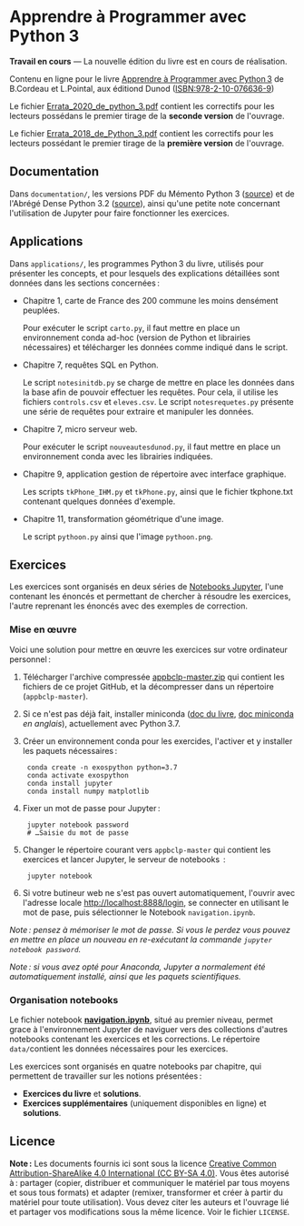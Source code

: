 # Apprendre à Programmer avec Python 3

**Travail en cours** — La nouvelle édition du livre est en cours de réalisation.

Contenu en ligne pour le livre [Apprendre à Programmer avec Python 3](https://www.dunod.com/sciences-techniques/python-3-apprendre-programmer-en-python-avec-pyzo-et-jupyter-notebook) de B.Cordeau et L.Pointal, aux éditiond Dunod ([ISBN:978-2-10-076636-9](https://www.lalibrairie.com/livres/python-3--apprendre-a-programmer-en-python-avec-pyzo-et-jupyter-notebook_0-4184158_9782100766369.html))

Le fichier [Errata_2020_de_python_3.pdf](https://github.com/lpointal/appbclp/raw/master/Errata_2020_de_python_3.pdf]) contient les correctifs pour les lecteurs possédans le premier tirage de la **seconde version** de l'ouvrage.

Le fichier [Errata_2018_de_Python_3.pdf](https://github.com/lpointal/appbclp/raw/master/Errata_2018_de_Python_3.pdf) contient les correctifs pour les lecteurs possédant le premier tirage de la **première version** de l'ouvrage.


## Documentation

Dans ``documentation/``, les versions PDF du Mémento Python 3 ([source](https://perso.limsi.fr/pointal/python:memento)) et de l'Abrégé Dense Python 3.2 ([source](https://perso.limsi.fr/pointal/python:abrege)), ainsi qu'une petite note concernant l'utilisation de Jupyter pour faire fonctionner les exercices.


## Applications

Dans ``applications/``, les programmes Python 3 du livre, utilisés pour présenter les concepts, et pour lesquels des explications détaillées sont données dans les sections concernées :

- Chapitre 1, carte de France des 200 commune les moins densément peuplées.

    Pour exécuter le script ``carto.py``, il faut mettre en place un environnement conda ad-hoc (version de Python et librairies nécessaires) et télécharger les données comme indiqué dans le script.

- Chapitre 7, requêtes SQL en Python.

    Le script ``notesinitdb.py`` se charge de mettre en place les données dans la base afin de pouvoir effectuer les requêtes. Pour cela, il utilise les fichiers ``controls.csv`` et ``eleves.csv``.
    Le script ``notesrequetes.py`` présente une série de requêtes pour extraire et manipuler les données.

- Chapitre 7, micro serveur web.

    Pour exécuter le script ``nouveautesdunod.py``, il faut mettre en place un environnement conda avec les librairies indiquées.

- Chapitre 9, application gestion de répertoire avec interface graphique.

    Les scripts ``tkPhone_IHM.py`` et ``tkPhone.py``, ainsi que le fichier tkphone.txt contenant quelques données d'exemple.

- Chapitre 11, transformation géométrique d'une image.

    Le script ``pythoon.py`` ainsi que l'image `pythoon.png`.


## Exercices

Les exercices sont organisés en deux séries de [Notebooks Jupyter](https://jupyter.org/), l'une contenant les énoncés et permettant de chercher à résoudre les exercices, l'autre reprenant les énoncés avec des exemples de correction.

### Mise en œuvre

Voici une solution pour mettre en œuvre les exercices sur votre ordinateur personnel :

1. Télécharger l'archive compressée [appbclp-master.zip][archive] qui contient les fichiers de ce projet GitHub, et la décompresser dans un répertoire (``appbclp-master``).

1. Si ce n'est pas déjà fait, installer miniconda ([doc du livre][doclivre], [doc miniconda][docmini] *en anglais*), actuellement avec Python 3.7.

1. Créer un environnement conda pour les exercides,  l'activer et y installer les paquets nécessaires :

        conda create -n exospython python=3.7
        conda activate exospython
        conda install jupyter
        conda install numpy matplotlib

1. Fixer un mot de passe pour Jupyter :

        jupyter notebook password
        # …Saisie du mot de passe

1. Changer le répertoire courant vers ``appbclp-master`` qui contient les exercices et lancer Jupyter, le serveur de notebooks  :

        jupyter notebook

1. Si votre butineur web ne s'est pas ouvert automatiquement, l'ouvrir avec l'adresse locale [http://localhost:8888/login][urllogin], se connecter en utilisant le mot de pase, puis sélectionner le Notebook ``navigation.ipynb``.

*Note : pensez à mémoriser le mot de passe. Si vous le perdez vous pouvez en mettre en place un nouveau en re-exécutant la commande ``jupyter notebook password``.*

*Note : si vous avez opté pour Anaconda, Jupyter a normalement été automatiquement installé, ainsi que les paquets scientifiques.*

[archive]: https://github.com/lpointal/appbclp/archive/master.zip
[doclivre]: https://perso.limsi.fr/pointal/python:installation:accueil
[docmini]: https://docs.conda.io/en/latest/miniconda.html
[urllogin]: http://localhost:8888/login

### Organisation notebooks

Le fichier notebook [**navigation.ipynb**](navigation.ipynb), situé au premier niveau, permet grace à l'environnement Jupyter de naviguer vers des collections d'autres notebooks contenant les exercices et les corrections. Le répertoire ``data/``contient les données nécessaires pour les exercices.

Les exercices sont organisés en quatre notebooks par chapitre, qui permettent de travailler sur les notions présentées :

* **Exercices du livre** et **solutions**.
* **Exercices supplémentaires** (uniquement disponibles en ligne) et **solutions**.


<!--  Les compléments au livre sont disponibles sur [les + en ligne sur le site Dunod](https://www.dunod.com/sciences-techniques/python-3) : -->

## Licence

**Note :** Les documents fournis ici sont sous la licence [Creative Common Attribution-ShareAlike 4.0 International (CC BY-SA 4.0)](https://creativecommons.org/licenses/by-sa/4.0/). Vous êtes autorisé à : partager (copier, distribuer et communiquer le matériel par tous moyens et sous tous formats) et adapter (remixer, transformer et créer à partir du matériel pour toute utilisation). Vous devez citer les auteurs et l'ouvrage lié et partager vos modifications sous la même licence. Voir le fichier ``LICENSE``. 

